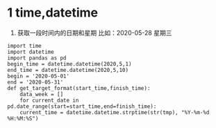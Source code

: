 # 1 time,datetime
1. 获取一段时间内的日期和星期
比如：2020-05-28 星期三
```
import time
import datetime
import pandas as pd
begin_time = datetime.datetime(2020,5,1)
end_time = datetime.datetime(2020,5,10)
begin = '2020-05-01'
end = '2020-05-31'
def get_target_format(start_time,finish_time):
	data_week = []
	for current_date in pd.date_range(start=start_time,end=finish_time):
	current_time = datetime.datetime.strptime(str(tmp), "%Y-%m-%d %H:%M:%S")
	

	

``` 
<!--stackedit_data:
eyJoaXN0b3J5IjpbLTczODc2NzE4MywxNTk2NTg3NjcsLTE3Mz
QwNjQ2OTEsMTM5OTY3NjcwMF19
-->